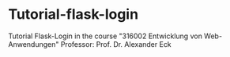 # Tutorial-flask-login
Tutorial Flask-Login in the course "316002 Entwicklung von Web-Anwendungen" 
Professor: Prof. Dr. Alexander Eck
